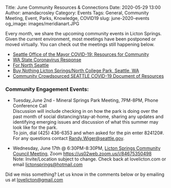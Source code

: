 Title: June Community Resources & Connections 
Date: 2020-05-29 13:00
Author: amandacrosley
Category: Events
Tags: General, Community Meeting, Event, Parks, Knowledge, COVID19
slug: june-2020-events
og_image: images/meridianart.JPG

Every month, we share the upcoming community events in Licton Springs. Given the current environment, most meetings have been postponed or moved virtually. You can check out the meetings still happening below. 

* [Seattle Office of the Mayor COVID-19: Resources for Community](https://www.seattle.gov/mayor/covid-19)
* [WA State Coronavirus Response](https://www.coronavirus.wa.gov)
* [For North Seattle](https://www.facebook.com/groups/fornorthseattle/?ref=br_rs)
* [Buy Nothing Licton Springs/North College Park, Seattle, WA](https://www.facebook.com/groups/131617810551046/)
* [Community Crowdsourced SEATTLE COVID-19 Document of Resources](https://docs.google.com/document/d/1H5qt--7wRfx4z5jzgi0aJtLKbyYr1vBDTA02Zt7gmac/edit?fbclid=IwAR1b9jnIpIjBdb06VCjw-U1B9Bs2jOdmKC-4VJIL931ASORQvOXnPilxzDo) 

### Community Engagement Events:

*  Tuesday,June 2nd - Mineral Springs Park Meeting, 7PM-8PM, Phone Conference Call<br>
Discussion will include checking in on how the park is doing over the past month of social distancing/stay-at-home, sharing any updates and identifying emerging issues and discussion of what this summer may look like for the park. <br> To join, dial (425) 436-6353 and when asked for the pin enter 824120#. For any questions contact Randy.Wiger@seattle.gov. 

*   Wednesday, June 17th @ 6:30PM-8:30PM, [Licton Springs Community Council Meeting](http://lictonsprings.org/), Zoom https://us02web.zoom.us/j/84675350498 <br />
Note: Invite/Location subject to change. Check back at lovelicton.com or email lictonsprings@hotmail.com

Did we miss something? Let us know in the comments below or by emailing us at [lovelicton@gmail.com](mailto:lovelicton@gmail.com)
